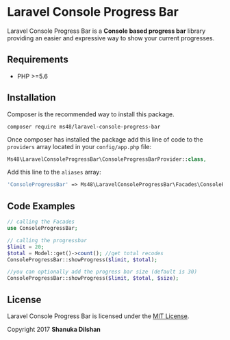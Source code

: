 # Laravel Console Progress Bar
Laravel Console Progress Bar is a **Console based progress bar** library providing an easier and expressive way to show your current progresses.

## Requirements

- PHP >=5.6

## Installation

Composer is the recommended way to install this package.

```
composer require ms48/laravel-console-progress-bar
```

Once composer has installed the package add this line of code to the `providers` array located in your `config/app.php` file:
```php
Ms48\LaravelConsoleProgressBar\ConsoleProgressBarProvider::class,
```
Add this line to the `aliases` array:
```php
'ConsoleProgressBar' => Ms48\LaravelConsoleProgressBar\Facades\ConsoleProgressBar::class,
```

## Code Examples

```php
// calling the Facades
use ConsoleProgressBar;

// calling the progressbar
$limit = 20;
$total = Model::get()->count(); //get total recodes
ConsoleProgressBar::showProgress($limit, $total);

//you can optionally add the progress bar size (default is 30)
ConsoleProgressBar::showProgress($limit, $total, $size);

```
## License

Laravel Console Progress Bar is licensed under the [MIT License](http://opensource.org/licenses/MIT).

Copyright 2017 **Shanuka Dilshan**

